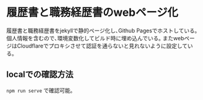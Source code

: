# 履歴書と職務経歴書のwebページ化

履歴書と職務経歴書をjekyllで静的ページ化し､Github Pagesでホストしている｡
個人情報を含むので､環境変数化してビルド時に埋め込んでいる｡
またwebページはCloudflareでプロキシさせて認証を通らないと見れないように設定している｡

## localでの確認方法

`npm run serve` で確認可能｡